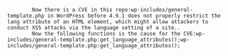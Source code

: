 
            Now there is a CVE in this repo:wp-includes/general-template.php in WordPress before 4.9.1 does not properly restrict the lang attribute of an HTML element, which might allow attackers to conduct XSS attacks via the language setting of a site..
            Now the following functions is the cause for the CVE:wp-includes/general-template.php:get_language_attributes();wp-includes/general-template.php:get_language_attributes();
            